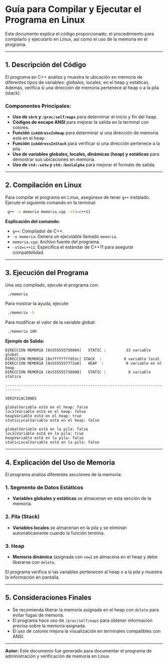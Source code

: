 # Guía para Compilar y Ejecutar el Programa en Linux

Este documento explica el código proporcionado, el procedimiento para compilarlo y ejecutarlo en Linux, así como el uso de la memoria en el programa.

---

## 1. Descripción del Código

El programa en C++ analiza y muestra la ubicación en memoria de diferentes tipos de variables: globales, locales, en el heap y estáticas. Además, verifica si una dirección de memoria pertenece al heap o a la pila (stack).

### **Componentes Principales:**
- **Uso de `sbrk` y `/proc/self/maps`** para determinar el inicio y fin del heap.
- **Códigos de escape ANSI** para mejorar la salida en la terminal con colores.
- **Función `isAddressInHeap`** para determinar si una dirección de memoria está en el heap.
- **Función `isAddressInStack`** para verificar si una dirección pertenece a la pila.
- **Uso de variables globales, locales, dinámicas (heap) y estáticas** para demostrar sus ubicaciones en memoria.
- **Uso de `std::setw` y `std::boolalpha`** para mejorar el formato de salida.

---

## 2. Compilación en Linux

Para compilar el programa en Linux, asegúrese de tener `g++` instalado. Ejecute el siguiente comando en la terminal:

```sh
 g++ -o memoria memoria.cpp -std=c++11
```

**Explicación del comando:**
- `g++`: Compilador de C++.
- `-o memoria`: Genera un ejecutable llamado `memoria`.
- `memoria.cpp`: Archivo fuente del programa.
- `-std=c++11`: Especifica el estándar de C++11 para asegurar compatibilidad.

---

## 3. Ejecución del Programa

Una vez compilado, ejecute el programa con:

```sh
 ./memoria
```

Para mostrar la ayuda, ejecute:

```sh
 ./memoria -h
```

Para modificar el valor de la variable global:

```sh
 ./memoria 100
```

**Ejemplo de Salida:**
```
DIRECCION MEMORIA [0x555555756004]   STATIC :         33 variable global
DIRECCION MEMORIA [0x7fffffffd53c] STACK  :          0 variable local
DIRECCION MEMORIA [0x5555557772a0]   HEAP  :          0 variable en el heap
DIRECCION MEMORIA [0x555555756008]   STATIC :          0 variable statica

-----------------------------------------------------------------------------

VERIFICACIONES

globalVariable está en el heap: false
localVariable está en el heap: false
heapVariable está en el heap: true
staticLocalVariable está en el heap: false

globalVariable está en la pila: false
localVariable está en la pila: true
heapVariable está en la pila: false
staticLocalVariable está en la pila: false
```

---

## 4. Explicación del Uso de Memoria

El programa analiza diferentes secciones de la memoria:

### **1. Segmento de Datos Estáticos**
- **Variables globales y estáticas** se almacenan en esta sección de la memoria.

### **2. Pila (Stack)**
- **Variables locales** se almacenan en la pila y se eliminan automáticamente cuando la función termina.

### **3. Heap**
- **Memoria dinámica** (asignada con `new`) se almacena en el heap y debe liberarse con `delete`.

El programa verifica si las variables pertenecen al heap o a la pila y muestra la información en pantalla.

---

## 5. Consideraciones Finales

- Se recomienda liberar la memoria asignada en el heap con `delete` para evitar fugas de memoria.
- El programa hace uso de `/proc/self/maps` para obtener información precisa sobre la memoria asignada.
- El uso de colores mejora la visualización en terminales compatibles con ANSI.

---

**Autor:**
Este documento fue generado para documentar el programa de administración y verificación de memoria en Linux.

